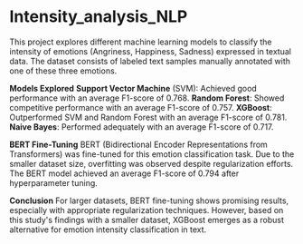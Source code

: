 # Intensity_analysis_NLP
This project explores different machine learning models to classify the intensity of emotions (Angriness, Happiness, Sadness) expressed in textual data. The dataset consists of labeled text samples manually annotated with one of these three emotions.

**Models Explored**
**Support Vector Machine** (SVM): Achieved good performance with an average F1-score of 0.768.
**Random Forest**: Showed competitive performance with an average F1-score of 0.757.
**XGBoost**: Outperformed SVM and Random Forest with an average F1-score of 0.781.
**Naive Bayes**: Performed adequately with an average F1-score of 0.717.

**BERT Fine-Tuning**
BERT (Bidirectional Encoder Representations from Transformers) was fine-tuned for this emotion classification task. Due to the smaller dataset size, overfitting was observed despite regularization efforts. The BERT model achieved an average F1-score of 0.794 after hyperparameter tuning.

**Conclusion**
For larger datasets, BERT fine-tuning shows promising results, especially with appropriate regularization techniques. However, based on this study's findings with a smaller dataset, XGBoost emerges as a robust alternative for emotion intensity classification in text.
